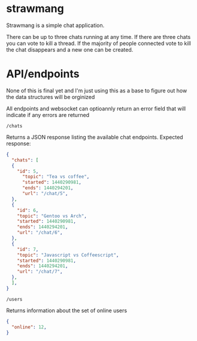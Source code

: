 # strawmang

Strawmang is a simple chat application.  

There can be up to three chats running at any time.  If there are three chats
you can vote to kill a thread.  If the majority of people connected vote to
kill the chat disappears and a new one can be created.

# API/endpoints

None of this is final yet and I'm just using this as a base to figure out how
the data structures will be orginized 

All endpoints and websocket can optioannly return an error field that will
indicate if any errors are returned

`/chats`

Returns a JSON response listing the available chat endpoints.  Expected response:
``` JSON
{
  "chats": [
  {
    "id": 5,
      "topic": "Tea vs coffee",
      "started": 1440290981,
      "ends": 1440294201,
      "url": "/chat/5",
  },
  {
    "id": 6,
    "topic": "Gentoo vs Arch",
    "started": 1440290981,
    "ends": 1440294201,
    "url": "/chat/6",
  },
  {
    "id": 7,
    "topic": "Javascript vs Coffeescript",
    "started": 1440290981,
    "ends": 1440294201,
    "url": "/chat/7",
  },
  ],
}
```

`/users`

Returns information about the set of online users
``` JSON
{
  "online": 12,
}

```


